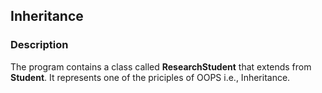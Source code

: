 ## Inheritance

### Description

The program contains a class called <b>ResearchStudent</b> that extends from <b>Student</b>. It represents one of the priciples of OOPS i.e., Inheritance.
